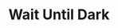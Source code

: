 ---
layout: productions
title: Wait Until Dark
year: 1990)
image:
category:
details:
  Theatre: Players by the Sea
cast:
  Carlino: Michael Lipp
crew:
external_links:
---